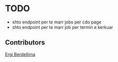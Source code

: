 # TODO

- shto endpoint per te marr jobs per cdo page
- shto endpoint per te marr job per termin e kerkuar

## Contributors

[Ergi Berdellima](https://github.com/Bhfreagra)